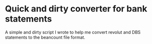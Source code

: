# Quick and dirty converter for bank statements

A simple and dirty script I wrote to help me convert revolut and DBS statements to the beancount
file format.

